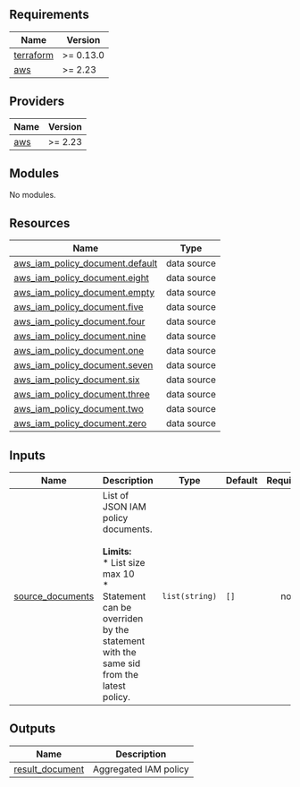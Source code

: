 <!-- markdownlint-disable -->
## Requirements

| Name | Version |
|------|---------|
| <a name="requirement_terraform"></a> [terraform](#requirement\_terraform) | >= 0.13.0 |
| <a name="requirement_aws"></a> [aws](#requirement\_aws) | >= 2.23 |

## Providers

| Name | Version |
|------|---------|
| <a name="provider_aws"></a> [aws](#provider\_aws) | >= 2.23 |

## Modules

No modules.

## Resources

| Name | Type |
|------|------|
| [aws_iam_policy_document.default](https://registry.terraform.io/providers/hashicorp/aws/latest/docs/data-sources/iam_policy_document) | data source |
| [aws_iam_policy_document.eight](https://registry.terraform.io/providers/hashicorp/aws/latest/docs/data-sources/iam_policy_document) | data source |
| [aws_iam_policy_document.empty](https://registry.terraform.io/providers/hashicorp/aws/latest/docs/data-sources/iam_policy_document) | data source |
| [aws_iam_policy_document.five](https://registry.terraform.io/providers/hashicorp/aws/latest/docs/data-sources/iam_policy_document) | data source |
| [aws_iam_policy_document.four](https://registry.terraform.io/providers/hashicorp/aws/latest/docs/data-sources/iam_policy_document) | data source |
| [aws_iam_policy_document.nine](https://registry.terraform.io/providers/hashicorp/aws/latest/docs/data-sources/iam_policy_document) | data source |
| [aws_iam_policy_document.one](https://registry.terraform.io/providers/hashicorp/aws/latest/docs/data-sources/iam_policy_document) | data source |
| [aws_iam_policy_document.seven](https://registry.terraform.io/providers/hashicorp/aws/latest/docs/data-sources/iam_policy_document) | data source |
| [aws_iam_policy_document.six](https://registry.terraform.io/providers/hashicorp/aws/latest/docs/data-sources/iam_policy_document) | data source |
| [aws_iam_policy_document.three](https://registry.terraform.io/providers/hashicorp/aws/latest/docs/data-sources/iam_policy_document) | data source |
| [aws_iam_policy_document.two](https://registry.terraform.io/providers/hashicorp/aws/latest/docs/data-sources/iam_policy_document) | data source |
| [aws_iam_policy_document.zero](https://registry.terraform.io/providers/hashicorp/aws/latest/docs/data-sources/iam_policy_document) | data source |

## Inputs

| Name | Description | Type | Default | Required |
|------|-------------|------|---------|:--------:|
| <a name="input_source_documents"></a> [source\_documents](#input\_source\_documents) | List of JSON IAM policy documents.<br/><br/><b>Limits:</b><br/>* List size max 10<br/> * Statement can be overriden by the statement with the same sid from the latest policy. | `list(string)` | `[]` | no |

## Outputs

| Name | Description |
|------|-------------|
| <a name="output_result_document"></a> [result\_document](#output\_result\_document) | Aggregated IAM policy |
<!-- markdownlint-restore -->
